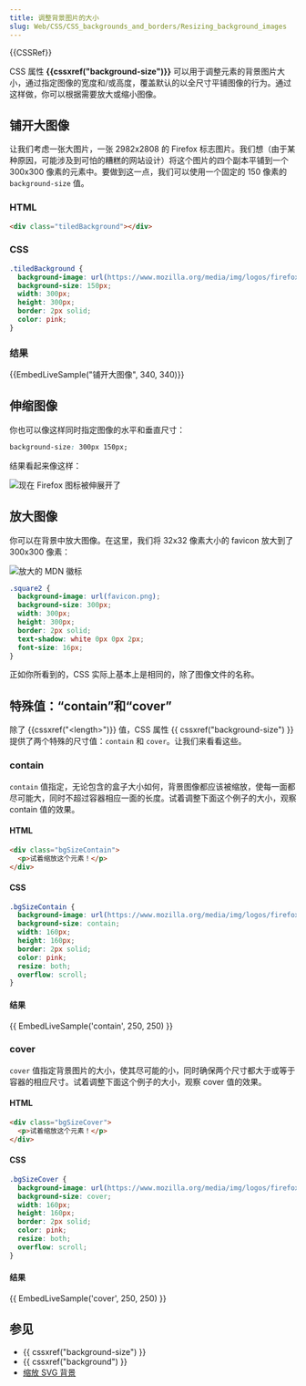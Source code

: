 ```yaml
---
title: 调整背景图片的大小
slug: Web/CSS/CSS_backgrounds_and_borders/Resizing_background_images
---
```


{{CSSRef}}

CSS 属性 **{{cssxref("background-size")}}** 可以用于调整元素的背景图片大小，通过指定图像的宽度和/或高度，覆盖默认的以全尺寸平铺图像的行为。通过这样做，你可以根据需要放大或缩小图像。

## 铺开大图像

让我们考虑一张大图片，一张 2982x2808 的 Firefox 标志图片。我们想（由于某种原因，可能涉及到可怕的糟糕的网站设计）将这个图片的四个副本平铺到一个 300x300 像素的元素中。要做到这一点，我们可以使用一个固定的 150 像素的 `background-size` 值。

### HTML

```html
<div class="tiledBackground"></div>
```

### CSS

```css
.tiledBackground {
  background-image: url(https://www.mozilla.org/media/img/logos/firefox/logo-quantum.9c5e96634f92.png);
  background-size: 150px;
  width: 300px;
  height: 300px;
  border: 2px solid;
  color: pink;
}
```

### 结果

{{EmbedLiveSample("铺开大图像", 340, 340)}}

## 伸缩图像

你也可以像这样同时指定图像的水平和垂直尺寸：

```css
background-size: 300px 150px;
```

结果看起来像这样：

![现在 Firefox 图标被伸展开了](stretched_firefox_logo.png)

## 放大图像

你可以在背景中放大图像。在这里，我们将 32x32 像素大小的 favicon 放大到了 300x300 像素：

![放大的 MDN 徽标](scaled_mdn_logo.png)

```css
.square2 {
  background-image: url(favicon.png);
  background-size: 300px;
  width: 300px;
  height: 300px;
  border: 2px solid;
  text-shadow: white 0px 0px 2px;
  font-size: 16px;
}
```

正如你所看到的，CSS 实际上基本上是相同的，除了图像文件的名称。

## 特殊值：“contain”和“cover”

除了 {{cssxref("&lt;length&gt;")}} 值，CSS 属性 {{ cssxref("background-size") }} 提供了两个特殊的尺寸值：`contain` 和 `cover`。让我们来看看这些。

### contain

`contain` 值指定，无论包含的盒子大小如何，背景图像都应该被缩放，使每一面都尽可能大，同时不超过容器相应一面的长度。试着调整下面这个例子的大小，观察 contain 值的效果。

#### HTML

```html
<div class="bgSizeContain">
  <p>试着缩放这个元素！</p>
</div>
```

#### CSS

```css
.bgSizeContain {
  background-image: url(https://www.mozilla.org/media/img/logos/firefox/logo-quantum.9c5e96634f92.png);
  background-size: contain;
  width: 160px;
  height: 160px;
  border: 2px solid;
  color: pink;
  resize: both;
  overflow: scroll;
}
```

#### 结果

{{ EmbedLiveSample('contain', 250, 250) }}

### cover

`cover` 值指定背景图片的大小，使其尽可能的小，同时确保两个尺寸都大于或等于容器的相应尺寸。试着调整下面这个例子的大小，观察 cover 值的效果。

#### HTML

```html
<div class="bgSizeCover">
  <p>试着缩放这个元素！</p>
</div>
```

#### CSS

```css
.bgSizeCover {
  background-image: url(https://www.mozilla.org/media/img/logos/firefox/logo-quantum.9c5e96634f92.png);
  background-size: cover;
  width: 160px;
  height: 160px;
  border: 2px solid;
  color: pink;
  resize: both;
  overflow: scroll;
}
```

#### 结果

{{ EmbedLiveSample('cover', 250, 250) }}

## 参见

- {{ cssxref("background-size") }}
- {{ cssxref("background") }}
- [缩放 SVG 背景](/zh-CN/docs/Web/CSS/Scaling_of_SVG_backgrounds)
